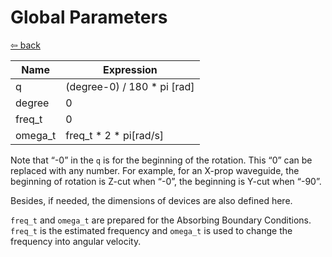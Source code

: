 # Global Parameters

[⇦ back](../subpages/step2_define_parameters_and_variables.md)

| Name    | Expression                  |
| ------- | --------------------------- |
| q       | (degree-0) / 180 * pi [rad] |
| degree  | 0                           |
| freq_t  | 0                           |
| omega_t | freq_t * 2 * pi[rad/s]      |

Note that “-0” in the `q` is for the beginning of the rotation. This “0” can be replaced with any number. For example, for an X-prop waveguide, the beginning of rotation is Z-cut when “-0”, the beginning is Y-cut when “-90”.

Besides, if needed, the dimensions of devices are also defined here.

`freq_t` and `omega_t` are prepared for the Absorbing Boundary Conditions. `freq_t` is the estimated frequency and `omega_t` is used to change the frequency into angular velocity.